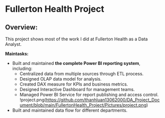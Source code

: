 # Fullerton Health Project
## Overview:
This project shows most of the work I did at Fullerton Health as a Data Analyst.

**Maintasks:**
- Built and maintained **the complete Power BI reporting system**, including:
  - Centralized data from multiple sources through ETL process.
  - Designed OLAP data model for analysis.
  - Created DAX measure for KPIs and business metrics.
  - Designed Interactive Dashboard for management teams.
  - Managed Power BI Service for report publishing and access control.
!project.png(https://github.com/thanhluan13062000/DA_Project_Document/blob/main/FullertonHealth_Project/Pictures/project.png)
- Built and maintained data flow for different departments.








